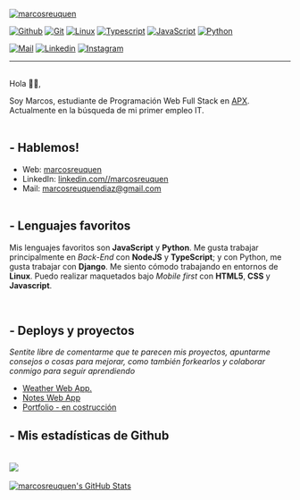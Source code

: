 [![marcosreuquen](https://media-exp3.licdn.com/dms/image/C5616AQGSH_Knr79ZJw/profile-displaybackgroundimage-shrink_200_800/0/1605112743023?e=1629331200&v=beta&t=zkrqFhJqjPF1o4jTEIvQtDtR68zVQKMHoJqBauTYzj4)][1]

[![Github](https://img.shields.io/badge/Github--333.svg?logo=github&logoWidth=20)](https://github.com/marcosreuquen)
[![Git](https://img.shields.io/badge/Git--critical.svg?logo=git&logoWidth=20)](https://github.com/marcosreuquen)
[![Linux](https://img.shields.io/badge/Linux--important.svg?logo=linux&logoWidth=20)](https://github.com/marcosreuquen)
[![Typescript](https://img.shields.io/badge/TypeScript--blue.svg?logo=typescript&logoWidth=20)](https://github.com/marcosreuquen)
[![JavaScript](https://img.shields.io/badge/JavaScript--yellow.svg?logo=javaScript&logoWidth=20)](https://github.com/marcosreuquen)
[![Python](https://img.shields.io/badge/Python--blueviolet.svg?logo=python&logoWidth=20)](https://github.com/marcosreuquen)

[![Mail](https://img.shields.io/badge/Mail--981E32.svg?logo=gmail&logoWidth=20)][3]
[![Linkedin](https://img.shields.io/badge/Linkedin--00205B.svg?logo=linkedin&logoWidth=20)][1]
[![Instagram](https://img.shields.io/badge/Instagram--C9284D.svg?logo=instagram&logoWidth=20)][4]
<br>

---

<br>
Hola 👋🏻,

Soy Marcos, estudiante de Programación Web Full Stack en [APX][6]. Actualmente en la búsqueda de mi primer empleo IT.
<br>
<br>

## - Hablemos!

- Web: [marcosreuquen][1]
- LinkedIn: [linkedin.com//marcosreuquen][2]
- Mail: [marcosreuquendiaz@gmail.com][3]
  <br>
  <br>

## - Lenguajes favoritos

Mis lenguajes favoritos son **JavaScript** y **Python**. Me gusta trabajar principalmente en _Back-End_ con **NodeJS** y **TypeScript**; y con Python, me gusta trabajar con **Django**. Me siento cómodo trabajando en entornos de **Linux**. Puedo realizar maquetados bajo _Mobile first_ con **HTML5**, **CSS** y **Javascript**.

<br>

## - Deploys y proyectos

_Sentite libre de comentarme que te parecen mis proyectos, apuntarme consejos o cosas para mejorar, como también forkearlos y colaborar conmigo para seguir aprendiendo_

- [Weather Web App.](https://marcosreuquen.github.io/WeatherApp)
- [Notes Web App](https://marcosreuquen.github.io/NotesAppFront)
- [Portfolio - en costrucción](https://marcosreuquen.github.io/apx-desafio-m3)
<!-- BLOG-POST-LIST:END -->

## - Mis estadísticas de Github

<a href="https://github.com/marcosreuquen/marcosreuquen">
  <br><img align="center" src="https://github-readme-stats.vercel.app/api/top-langs/?username=marcosreuquen&hide=java,html&title_color=ffffff&text_color=c9cacc&icon_color=2bbc8a&bg_color=1d1f21" />
</a>
<a href="https://github.com/marcosreuquen/marcosreuquen">
  <br><br><img align="center" src="https://github-readme-stats.vercel.app/api?username=marcosreuquen&show_icons=true&line_height=27&count_private=true&title_color=ffffff&text_color=c9cacc&icon_color=2bbc8a&bg_color=1d1f21" alt="marcosreuquen's GitHub Stats" />
</a>

[1]: https://github.com/Marcosreuquen
[2]: https://www.linkedin.com/in/marcos-reuquen-diaz
[3]: mailto:marcosreuquendiaz@gmail.com
[4]: https://www.instagram.com/marcosreuquen
[5]: https://wa.me/541121725039
[6]: https://apx.school
